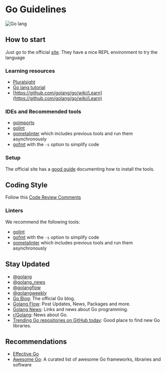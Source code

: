 # Go Guidelines

![Go lang](https://golang.org/doc/gopher/appenginegophercolor.jpg)

## How to start

Just go to the official [site](https://golang.org/). They have
a nice REPL environment to try the language

### Learning resources

* [Pluralsight](https://www.pluralsight.com/search?q=golang&categories=all)
* [Go lang tutorial](https://golangbot.com/page/2/)
* [https://github.com/golang/go/wiki/Learn](https://github.com/golang/go/wiki/Learn)

### IDEs and Recommended tools

* [goimports](https://godoc.org/golang.org/x/tools/cmd/goimports)
* [golint](https://github.com/golang/lint)
* [gometalinter](https://github.com/alecthomas/gometalinter) which includes
   previous tools and run them asynchronously
* [gofmt](https://golang.org/cmd/gofmt/) with the ``-s`` option to simplify code

### Setup

The official site has a [good guide](https://golang.org/doc/install)
documenting how to install the tools.

## Coding Style

Follow this [Code Review Comments](https://github.com/golang/go/wiki/CodeReviewComments)

### Linters

We recommend the following tools:

* [golint](https://github.com/golang/lint)
* [gofmt](https://golang.org/cmd/gofmt/) with the ``-s`` option to simplify code
* [gometalinter](https://github.com/alecthomas/gometalinter)
  which includes previous tools and run them asynchronously

## Stay Updated

* [@golang](https://twitter.com/golang)
* [@golang_news](https://twitter.com/golang_news)
* [@golangflow](https://twitter.com/golangflow)
* [@golangweekly](https://twitter.com/golangweekly)
* [Go Blog](http://blog.golang.org/): The official Go blog.
* [Golang Flow](https://golangflow.io/): Post Updates, News, Packages and more.
* [Golang News](https://golangnews.com/): Links and news about Go programming.
* [r/Golang](https://www.reddit.com/r/golang): News about Go.
* [Trending Go repositories on GitHub today](https://github.com/trending?l=go):
  Good place to find new Go libraries.

## Recommendations

* [Effective Go](https://golang.org/doc/effective_go.html#introduction)
* [Awesome Go](https://awesome-go.com/): A curated list of
  awesome Go frameworks, libraries and software
  
